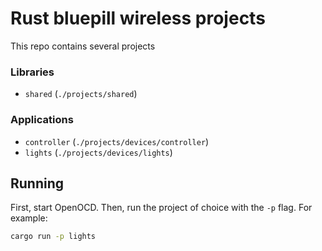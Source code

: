 # Rust bluepill wireless projects

This repo contains several projects

### Libraries
- `shared` (`./projects/shared`)

### Applications
- `controller` (`./projects/devices/controller`)
- `lights` (`./projects/devices/lights`)

## Running

First, start OpenOCD. Then, run the project of choice with the `-p` flag. For example:

```sh
cargo run -p lights
```
